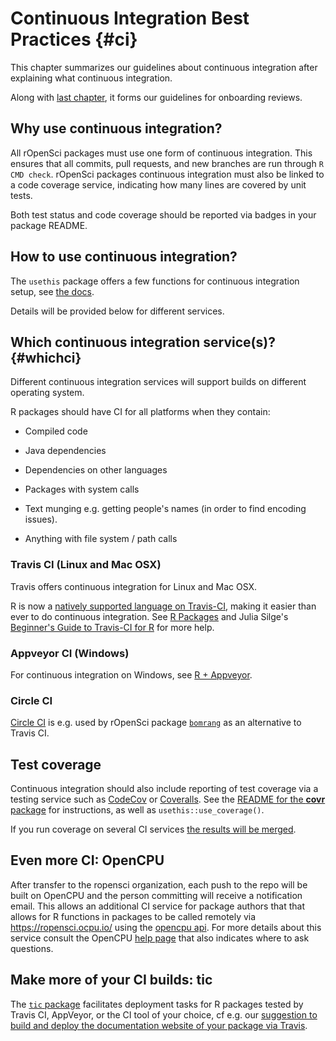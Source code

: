 # Continuous Integration Best Practices {#ci}

<div class="summaryblock">
<p>This chapter summarizes our guidelines about continuous integration after explaining what continuous integration.</p>
<p>Along with <a href="#building">last chapter</a>, it forms our guidelines for onboarding reviews.</p>
</div>

## Why use continuous integration?

All rOpenSci packages must use one form of continuous integration. This ensures that all commits, pull requests, and new branches are run through `R CMD check`. rOpenSci packages continuous integration must also be linked to a code coverage service, indicating how many lines are covered by unit tests.

Both test status and code coverage should be reported via badges in your package README.

## How to use continuous integration?

The `usethis` package offers a few functions for continuous integration setup, see [the docs](http://usethis.r-lib.org/reference/ci.html).

Details will be provided below for different services.

## Which continuous integration service(s)? {#whichci}

Different continuous integration services will support builds on different operating system.

R packages should have CI for all platforms when they contain:

* Compiled code

* Java dependencies

* Dependencies on other languages

* Packages with system calls

* Text munging e.g. getting people's names (in order to find encoding issues).

* Anything with file system / path calls

### Travis CI (Linux and Mac OSX)

Travis offers continuous integration for Linux and Mac OSX.

R is now a [natively supported language on Travis-CI](http://blog.travis-ci.com/2015-02-26-test-your-r-applications-on-travis-ci/), making it easier than ever to do continuous integration. See [R Packages](http://marker.to/NEr8Bd) and Julia Silge's [Beginner's Guide to Travis-CI for R](http://juliasilge.com/blog/Beginners-Guide-to-Travis/) for more help.

### Appveyor CI (Windows)

For continuous integration on Windows, see [R + Appveyor](https://github.com/krlmlr/r-appveyor).

### Circle CI

[Circle CI](https://circleci.com/) is e.g. used by rOpenSci package [`bomrang`](https://github.com/ropensci/bomrang) as an alternative to Travis CI.

## Test coverage

Continuous integration should also include reporting of test coverage via a testing service such as [CodeCov](https://codecov.io/) or [Coveralls](https://coveralls.io/).  See the [README for the **covr** package](https://github.com/jimhester/covr) for instructions, as well
as `usethis::use_coverage()`. 

If you run coverage on several CI services [the results will be merged](https://docs.codecov.io/docs/merging-reports).

## Even more CI: OpenCPU

After transfer to the ropensci organization, each push to the repo will be built on OpenCPU and the person committing will receive a notification email. This allows an additional CI service for package authors that that allows for R functions in packages to be called remotely via https://ropensci.ocpu.io/ using the [opencpu api](https://www.opencpu.org/api.html#api-json). For more details about this service consult the OpenCPU [help page](https://www.opencpu.org/help.html) that also indicates where to ask questions.

## Make more of your CI builds: tic

The [`tic` package](https://github.com/ropenscilabs/tic) facilitates deployment tasks for R packages tested by Travis CI, AppVeyor, or the CI tool of your choice, cf e.g. our [suggestion to build and deploy the documentation website of your package via Travis](#website).
